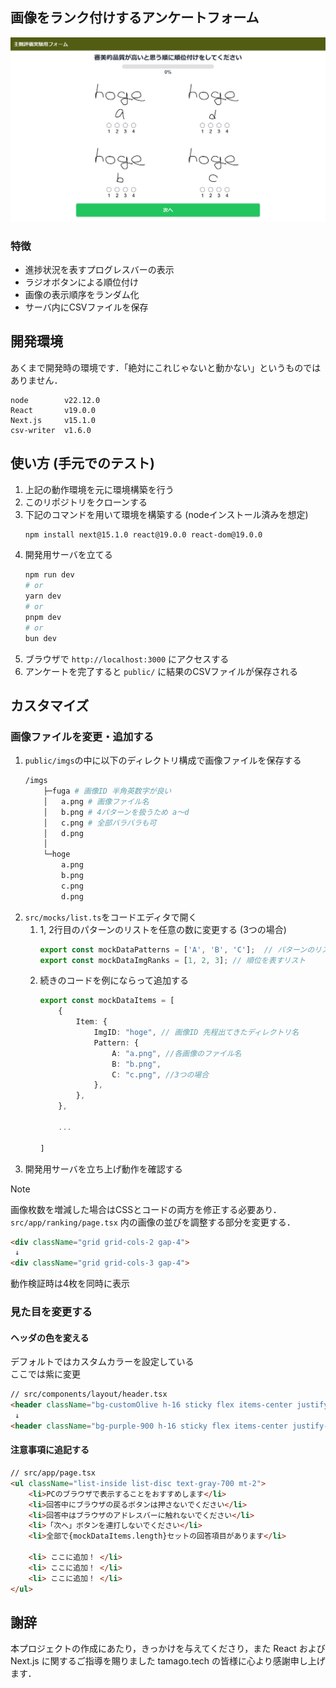 ## 画像をランク付けするアンケートフォーム

![代替テキスト](/public/ranking.png)

### 特徴

- 進捗状況を表すプログレスバーの表示
- ラジオボタンによる順位付け
- 画像の表示順序をランダム化
- サーバ内にCSVファイルを保存

## 開発環境
あくまで開発時の環境です．「絶対にこれじゃないと動かない」というものではありません．

```
node        v22.12.0
React       v19.0.0
Next.js     v15.1.0
csv-writer  v1.6.0
```

## 使い方 (手元でのテスト)

1. 上記の動作環境を元に環境構築を行う
1. このリポジトリをクローンする
1. 下記のコマンドを用いて環境を構築する (nodeインストール済みを想定)
    ```bash
    npm install next@15.1.0 react@19.0.0 react-dom@19.0.0
    ```
1. 開発用サーバを立てる
    ```bash
    npm run dev
    # or
    yarn dev
    # or
    pnpm dev
    # or
    bun dev
    ```
1. ブラウザで `http://localhost:3000` にアクセスする
1. アンケートを完了すると `public/` に結果のCSVファイルが保存される

## カスタマイズ

### 画像ファイルを変更・追加する

1. `public/imgs`の中に以下のディレクトリ構成で画像ファイルを保存する
    ```bash
    /imgs
        ├─fuga # 画像ID 半角英数字が良い
        │   a.png # 画像ファイル名
        │   b.png # 4パターンを扱うため a～d
        │   c.png # 全部バラバラも可
        │   d.png
        │
        └─hoge
            a.png
            b.png
            c.png
            d.png
    ```
1. `src/mocks/list.ts`をコードエディタで開く
    1.  1, 2行目のパターンのリストを任意の数に変更する (3つの場合)
        ```ts
        export const mockDataPatterns = ['A', 'B', 'C'];  // パターンのリスト 
        export const mockDataImgRanks = [1, 2, 3]; // 順位を表すリスト
        ```
    1. 続きのコードを例にならって追加する
        ```ts
        export const mockDataItems = [
            {
                Item: {
                    ImgID: "hoge", // 画像ID 先程出てきたディレクトリ名
                    Pattern: {
                        A: "a.png", //各画像のファイル名
                        B: "b.png",
                        C: "c.png", //3つの場合
                    },
                },
            },

            ...

        ]
        ```
1. 開発用サーバを立ち上げ動作を確認する

> [!NOTE]
> 画像枚数を増減した場合はCSSとコードの両方を修正する必要あり．  
> `src/app/ranking/page.tsx` 内の画像の並びを調整する部分を変更する．
>    ```html
>    <div className="grid grid-cols-2 gap-4">
>     ↓
>    <div className="grid grid-cols-3 gap-4">
>    ```
> 動作検証時は4枚を同時に表示


### 見た目を変更する
#### ヘッダの色を変える
デフォルトではカスタムカラーを設定している  
ここでは紫に変更

```html
// src/components/layout/header.tsx
<header className="bg-customOlive h-16 sticky flex items-center justify-between px-4">
 ↓
<header className="bg-purple-900 h-16 sticky flex items-center justify-between px-4">

```
#### 注意事項に追記する

```html
// src/app/page.tsx
<ul className="list-inside list-disc text-gray-700 mt-2">
    <li>PCのブラウザで表示することをおすすめします</li>
    <li>回答中にブラウザの戻るボタンは押さないでください</li>
    <li>回答中はブラウザのアドレスバーに触れないでください</li>
    <li>「次へ」ボタンを連打しないでください</li>
    <li>全部で{mockDataItems.length}セットの回答項目があります</li>

    <li> ここに追加！ </li>
    <li> ここに追加！ </li>
    <li> ここに追加！ </li>
</ul>

```

## 謝辞
本プロジェクトの作成にあたり，きっかけを与えてくださり，また React および Next.js に関するご指導を賜りました tamago.tech の皆様に心より感謝申し上げます．



<!-- This is a [Next.js](https://nextjs.org) project bootstrapped with [`create-next-app`](https://nextjs.org/docs/app/api-reference/cli/create-next-app).

## Getting Started

First, run the development server:

```bash
npm run dev
# or
yarn dev
# or
pnpm dev
# or
bun dev
```

Open [http://localhost:3000](http://localhost:3000) with your browser to see the result.

You can start editing the page by modifying `app/page.tsx`. The page auto-updates as you edit the file.

This project uses [`next/font`](https://nextjs.org/docs/app/building-your-application/optimizing/fonts) to automatically optimize and load [Geist](https://vercel.com/font), a new font family for Vercel.

## Learn More

To learn more about Next.js, take a look at the following resources:

- [Next.js Documentation](https://nextjs.org/docs) - learn about Next.js features and API.
- [Learn Next.js](https://nextjs.org/learn) - an interactive Next.js tutorial.

You can check out [the Next.js GitHub repository](https://github.com/vercel/next.js) - your feedback and contributions are welcome!

## Deploy on Vercel

The easiest way to deploy your Next.js app is to use the [Vercel Platform](https://vercel.com/new?utm_medium=default-template&filter=next.js&utm_source=create-next-app&utm_campaign=create-next-app-readme) from the creators of Next.js.

Check out our [Next.js deployment documentation](https://nextjs.org/docs/app/building-your-application/deploying) for more details. -->
